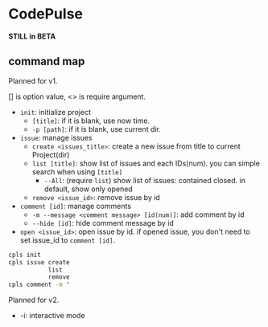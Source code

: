 # CodePulse

**STILL in BETA**

## command map

Planned for v1.

[] is option value, <> is require argument.

- `init`: initialize project
    - `[title]`: if it is blank, use now time.
    - `-p [path]`: if it is blank, use current dir.
- `issue`: manage issues
  - `create <issues_title>`: create a new issue from title to current Project(dir)
  - `list [title]`: show list of issues and each IDs(num). you can simple search when using `[title]`
    - `--All`: (require `list`) show list of issues: contained closed. in default, show only opened
  - `remove <issue_id>`: remove issue by id
- `comment [id]`: manage comments
  - `-m --message <comment message> [id(num)]`: add comment by id
  - `--hide [id]`: hide comment message by id
- `open <issue_id>`: open issue by id. if opened issue, you don't need to set issue_id to `comment [id]`.

```bash
cpls init
cpls issue create
           list
           remove
cpls comment -m "
```

Planned for v2.

- -i: interactive mode